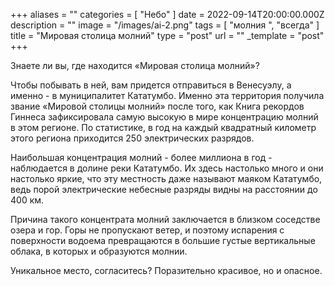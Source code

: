 +++
aliases = ""
categories = [ "Небо" ]
date = 2022-09-14T20:00:00.000Z
description = ""
image = "/images/ai-2.png"
tags = [ "молния ", "всегда" ]
title = "Мировая столица молний"
type = "post"
url = ""
_template = "post"
+++

Знаете ли вы, где находится «Мировая столица молний»?   
  
Чтобы побывать в ней, вам придется отправиться в Венесуэлу, а именно - в муниципалитет Кататумбо. Именно эта территория получила звание «Мировой столицы молний» после того, как Книга рекордов Гиннеса зафиксировала самую высокую в мире концентрацию молний в этом регионе. По статистике, в год на каждый квадратный километр этого региона приходится 250 электрических разрядов.   
  
Наибольшая концентрация молний - более миллиона в год - наблюдается в долине реки Кататумбо. Их здесь настолько много и они настолько яркие, что эту местность даже называют маяком Кататумбо, ведь порой электрические небесные разряды видны на расстоянии до 400 км.  
  
Причина такого концентрата молний заключается в близком соседстве озера и гор. Горы не пропускают ветер, и поэтому испарения с поверхности водоема превращаются в большие густые вертикальные облака, в которых и образуются молнии.  
  
Уникальное место, согласитесь? Поразительно красивое, но и опасное.
